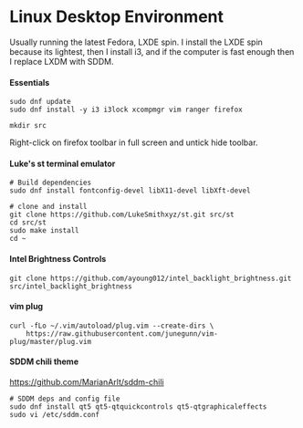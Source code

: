 # Linux Desktop Environment 
Usually running the latest Fedora, LXDE spin. I install the LXDE spin because its lightest, then I install i3, and if the computer is fast enough then I replace LXDM with SDDM.

#### Essentials
```
sudo dnf update
sudo dnf install -y i3 i3lock xcompmgr vim ranger firefox

mkdir src
```
Right-click on firefox toolbar in full screen and untick hide toolbar.

#### Luke's st terminal emulator
```
# Build dependencies
sudo dnf install fontconfig-devel libX11-devel libXft-devel

# clone and install
git clone https://github.com/LukeSmithxyz/st.git src/st
cd src/st
sudo make install
cd ~
```

#### Intel Brightness Controls
```
git clone https://github.com/ayoung012/intel_backlight_brightness.git src/intel_backlight_brightness
```

#### vim plug
```
curl -fLo ~/.vim/autoload/plug.vim --create-dirs \
    https://raw.githubusercontent.com/junegunn/vim-plug/master/plug.vim
```

#### SDDM chili theme
https://github.com/MarianArlt/sddm-chili

```
# SDDM deps and config file
sudo dnf install qt5 qt5-qtquickcontrols qt5-qtgraphicaleffects
sudo vi /etc/sddm.conf
```
